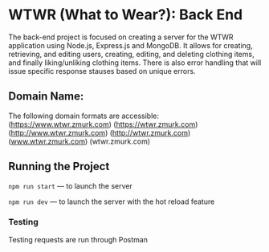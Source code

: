 # WTWR (What to Wear?): Back End

The back-end project is focused on creating a server for the WTWR application using Node.js, Express.js and MongoDB.
It allows for creating, retrieving, and editing users, creating, editing, and deleting clothing items, and finally liking/unliking clothing items. There is also error handling that will issue specific response stauses based on unique errors.

## Domain Name:

The following domain formats are accessible:
(https://www.wtwr.zmurk.com)
(https://wtwr.zmurk.com)
(http://www.wtwr.zmurk.com)
(http://wtwr.zmurk.com)
(www.wtwr.zmurk.com)
(wtwr.zmurk.com)

## Running the Project

`npm run start` — to launch the server

`npm run dev` — to launch the server with the hot reload feature

### Testing

Testing requests are run through Postman

